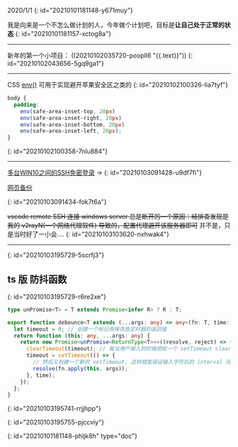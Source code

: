 2020/1/1
{: id="20210101181148-y671muy"}

我是向来是一个不怎么做计划的人，今年做个计划吧，目标是**让自己处于正常的状态**
{: id="20210101181157-xctog8a"}

---

新年的第一个小项目： ((20210102035720-poopll6 "{{.text}}"))
{: id="20210102043656-5gq9ga1"}

---

CSS [env()](https://developer.mozilla.org/zh-CN/docs/Web/CSS/env()) 可用于实现避开苹果安全区之类的
{: id="20210102100326-lia7tyf"}

```css
body {
  padding:
    env(safe-area-inset-top, 20px)
    env(safe-area-inset-right, 20px)
    env(safe-area-inset-bottom, 20px)
    env(safe-area-inset-left, 20px);
}
```
{: id="20210102100358-7nlu884"}

---

[多台WIN10之间的SSH免密登录](https://zhuanlan.zhihu.com/p/111812831) ->
{: id="20210103091428-u9df7fi"}

<a href="./备份/多台WIN10之间的SSH免密登录.html" target="_blank">网页备份</a>

{: id="20210103091434-fok7t6a"}

~~vscode remote SSH 连接 windows server 总是断开的一个原因：经排查发现是我的 v2rayN(一个网络代理软件) 导致的，配置代理避开该服务器即可~~ 并不是，只是当时好了一小会....
{: id="20210103103620-nxhwak4"}

---

{: id="20210103195729-5scrfj3"}

## ts 版 防抖函数
{: id="20210103195729-r6re2xe"}

```typescript
type unPromise<T> = T extends Promise<infer R> ? R : T;

export function debounce<T extends (...args: any) => any>(fn: T, time: number) {
  let timeout = 0; // 创建一个标记用来存放定时器的返回值
  return function (this: any, ...args: any) {
    return new Promise<unPromise<ReturnType<T>>>((resolve, reject) => {
      clearTimeout(timeout); // 每当用户输入的时候把前一个 setTimeout clear 掉
      timeout = setTimeout(() => {
        // 然后又创建一个新的 setTimeout, 这样就能保证输入字符后的 interval 间隔内如果还有字符输入的话，就不会执行 fn 函数
        resolve(fn.apply(this, args));
      }, time);
    });
  };
}
```
{: id="20210103195741-rrjjhpp"}

{: id="20210103195755-pjccviy"}


{: id="20210101181148-phljk8h" type="doc"}
